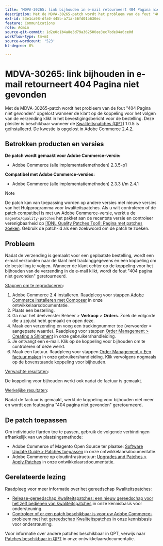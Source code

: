```yaml
---
title: 'MDVA-30265: link bijhouden in e-mail retourneert 404 Pagina niet gevonden'
description: Met de MDVA-30265-patch wordt het probleem van de fout "404 Pagina niet gevonden" opgelost wanneer de klant op de koppeling voor het volgen van de verzending klikt in het bevestigingsbericht voor de bestelling. Deze patch is beschikbaar wanneer [Quality Patches Tool (QPT)] (/help/announcements/adobe-commerce-announcements/magento-quality-patches-released-new-tool-to-self-serve-quality-patches.md) 1.0.5 is geïnstalleerd. De kwestie is opgelost in Adobe Commerce 2.4.2.
exl-id: 53e1ca98-dfa0-445b-a71a-56fd01b630ec
feature: Communications
role: Admin
source-git-commit: 1d2e0c1b4a8e3d79a362500ee3ec7bde84a6ce0d
workflow-type: tm+mt
source-wordcount: '523'
ht-degree: 0%

---
```


# MDVA-30265: link bijhouden in e-mail retourneert 404 Pagina niet gevonden

Met de MDVA-30265-patch wordt het probleem van de fout &quot;404 Pagina niet gevonden&quot; opgelost wanneer de klant op de koppeling voor het volgen van de verzending klikt in het bevestigingsbericht voor de bestelling. Deze pleister is beschikbaar wanneer de [Kwaliteitspatches (QPT)](/help/announcements/adobe-commerce-announcements/magento-quality-patches-released-new-tool-to-self-serve-quality-patches.md) 1.0.5 is geïnstalleerd. De kwestie is opgelost in Adobe Commerce 2.4.2.

## Betrokken producten en versies

**De patch wordt gemaakt voor Adobe Commerce-versie:**

* Adobe Commerce (alle implementatiemethoden) 2.3.5-p1

**Compatibel met Adobe Commerce-versies:**

* Adobe Commerce (alle implementatiemethoden) 2.3.3 t/m 2.4.1

>[!NOTE]
>
>De patch kan van toepassing worden op andere versies met nieuwe versies van het Hulpprogramma voor kwaliteitspatches. Als u wilt controleren of de patch compatibel is met uw Adobe Commerce-versie, werkt u de `magento/quality-patches` het pakket aan de recentste versie en controleer verenigbaarheid op [[!DNL Quality Patches Tool]: Pagina met patches zoeken](https://devdocs.magento.com/quality-patches/tool.html#patch-grid). Gebruik de patch-id als een zoekwoord om de patch te zoeken.

## Probleem

Nadat de verzending is gemaakt voor een geplaatste bestelling, wordt een e-mail verzonden naar de klant met trackinggegevens en een koppeling om de bestelling te volgen. Wanneer de klant echter op de koppeling voor het bijhouden van de verzending in de e-mail klikt, wordt de fout &quot;404 pagina niet gevonden&quot; geretourneerd.

<u>Stappen om te reproduceren</u>:

1. Adobe Commerce 2.4 installeren. Raadpleeg voor stappen [Adobe Commerce installeren met Composer](https://devdocs.magento.com/guides/v2.4/install-gde/composer.html) in onze ontwikkelaarsdocumentatie.
1. Plaats een bestelling.
1. Ga naar het deelvenster Beheer > **Verkoop** > **Orders**. Zoek de volgorde die u zojuist hebt gemaakt en open deze.
1. Maak een verzending en voeg een trackingnummer toe (vervoerder = aangepaste waarde). Raadpleeg voor stappen [Order Management > Creating a Shipment](https://docs.magento.com/user-guide/sales/shipments-create.html) in onze gebruikershandleiding.
1. Je ontvangt een e-mail. Klik op de koppeling voor bijhouden om te controleren of deze werkt.
1. Maak een factuur. Raadpleeg voor stappen [Order Management > Een factuur maken](https://docs.magento.com/user-guide/sales/invoice-create.html) in onze gebruikershandleiding. Klik vervolgens nogmaals op de bovenstaande koppeling voor bijhouden.

<u>Verwachte resultaten</u>:

De koppeling voor bijhouden werkt ook nadat de factuur is gemaakt.

<u>Werkelijke resultaten</u>:

Nadat de factuur is gemaakt, werkt de koppeling voor bijhouden niet meer en wordt een foutpagina &quot;404 pagina niet gevonden&quot; geretourneerd.

## De patch toepassen

Om individuele flarden toe te passen, gebruik de volgende verbindingen afhankelijk van uw plaatsingsmethode:

* Adobe Commerce of Magento Open Source ter plaatse: [Software Update Guide > Patches toepassen](https://devdocs.magento.com/guides/v2.4/comp-mgr/patching/mqp.html) in onze ontwikkelaarsdocumentatie.
* Adobe Commerce op cloudinfrastructuur: [Upgrades and Patches > Apply Patches](https://devdocs.magento.com/cloud/project/project-patch.html) in onze ontwikkelaarsdocumentatie.

## Gerelateerde lezing

Raadpleeg voor meer informatie over het gereedschap Kwaliteitspatches:

* [Release-gereedschap Kwaliteitspatches: een nieuw gereedschap voor het zelf bedienen van kwaliteitspatches](/help/announcements/adobe-commerce-announcements/magento-quality-patches-released-new-tool-to-self-serve-quality-patches.md) in onze kennisbasis voor ondersteuning.
* [Controleer of er een patch beschikbaar is voor uw Adobe Commerce-probleem met het gereedschap Kwaliteitspatches](/help/support-tools/patches-available-in-qpt-tool/check-patch-for-magento-issue-with-magento-quality-patches.md) in onze kennisbasis voor ondersteuning.

Voor informatie over andere patches beschikbaar in QPT, verwijs naar [Patches beschikbaar in QPT](https://devdocs.magento.com/quality-patches/tool.html#patch-grid) in onze ontwikkelaarsdocumentatie.
